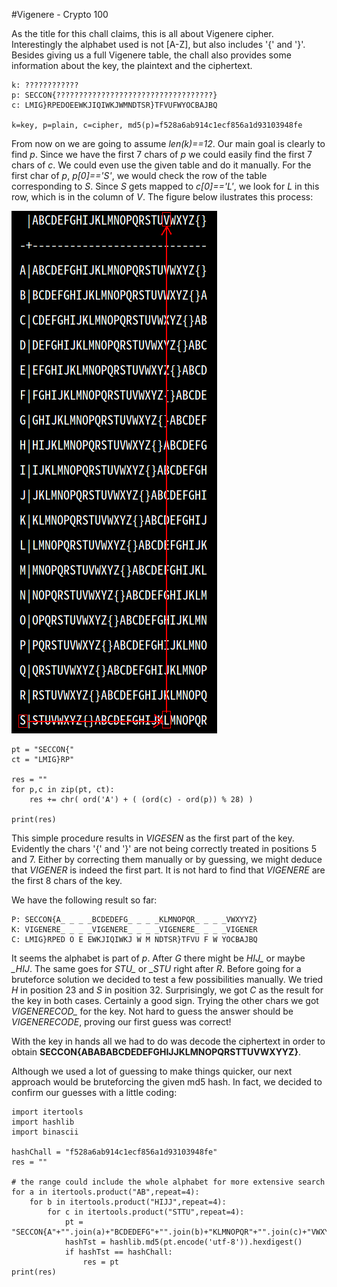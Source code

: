 #Vigenere - Crypto 100

As the title for this chall claims, this is all about Vigenere cipher. Interestingly the alphabet used is not [A-Z], but also includes '{' and '}'. Besides giving us a full Vigenere table, the chall also provides some information about the key, the plaintext and the ciphertext.

~~~~
k: ????????????
p: SECCON{???????????????????????????????????}
c: LMIG}RPEDOEEWKJIQIWKJWMNDTSR}TFVUFWYOCBAJBQ

k=key, p=plain, c=cipher, md5(p)=f528a6ab914c1ecf856a1d93103948fe
~~~~

From now on we are going to assume *len(k)==12*. Our main goal is clearly to find *p*. Since we have the first 7 chars of *p* we could easily find the first 7 chars of *c*. We could even use the given table and do it manually. For the first char of *p*, *p[0]=='S'*, we would check the row of the table corresponding to *S*. Since *S* gets mapped to *c[0]=='L'*, we look for *L* in this row, which is in the column of *V*. The figure below ilustrates this process:

![Vigenere](https://github.com/pogTeam/writeups/blob/master/2016/seccon/Vigenere/vigenere.png)

~~~~
pt = "SECCON{"
ct = "LMIG}RP"

res = ""
for p,c in zip(pt, ct):
    res += chr( ord('A') + ( (ord(c) - ord(p)) % 28) ) 

print(res)
~~~~

This simple procedure results in *VIGESEN* as the first part of the key. Evidently the chars '{' and '}' are not being correctly treated in positions 5 and 7. Either by correcting them manually or by guessing, we might deduce that *VIGENER* is indeed the first part. It is not hard to find that *VIGENERE* are the first 8 chars of the key.

We have the following result so far:

~~~~
P: SECCON{A_ _ _ _BCDEDEFG_ _ _ _KLMNOPQR_ _ _ _VWXYYZ}
K: VIGENERE_ _ _ _VIGENERE_ _ _ _VIGENERE_ _ _ _VIGENER
C: LMIG}RPED O E EWKJIQIWKJ W M NDTSR}TFVU F W YOCBAJBQ
~~~~

It seems the alphabet is part of *p*. After *G* there might be *HIJ_* or maybe *_HIJ*. The same goes for *STU_* or *_STU* right after *R*. Before going for a bruteforce solution we decided to test a few possibilities manually. We tried *H* in position 23 and *S* in position 32. Surprisingly, we got *C* as the result for the key in both cases. Certainly a good sign. Trying the other chars we got *VIGENERECOD_* for the key. Not hard to guess the answer should be *VIGENERECODE*, proving our first guess was correct!

With the key in hands all we had to do was decode the ciphertext in order to obtain **SECCON{ABABABCDEDEFGHIJJKLMNOPQRSTTUVWXYYZ}**.

Although we used a lot of guessing to make things quicker, our next approach would be bruteforcing the given md5 hash. In fact, we decided to confirm our guesses with a little coding:

~~~~
import itertools
import hashlib
import binascii

hashChall = "f528a6ab914c1ecf856a1d93103948fe"
res = ""

# the range could include the whole alphabet for more extensive search
for a in itertools.product("AB",repeat=4):
    for b in itertools.product("HIJJ",repeat=4):
        for c in itertools.product("STTU",repeat=4):
            pt = "SECCON{A"+"".join(a)+"BCDEDEFG"+"".join(b)+"KLMNOPQR"+"".join(c)+"VWXYYZ}"
            hashTst = hashlib.md5(pt.encode('utf-8')).hexdigest()
            if hashTst == hashChall:
                res = pt
print(res)
~~~~
